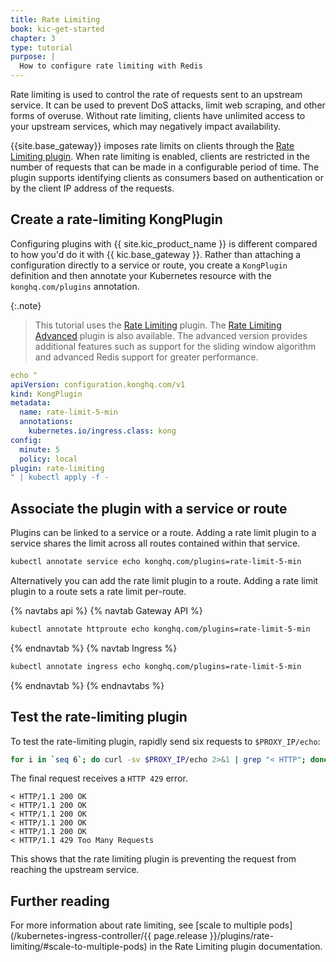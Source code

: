 ```yaml
---
title: Rate Limiting
book: kic-get-started
chapter: 3
type: tutorial
purpose: |
  How to configure rate limiting with Redis
---
```


Rate limiting is used to control the rate of requests sent to an upstream service. It can be used to prevent DoS attacks, limit web scraping, and other forms of overuse. Without rate limiting, clients have unlimited access to your upstream services, which may negatively impact availability.

{{site.base_gateway}} imposes rate limits on clients through the [Rate Limiting plugin](/hub/kong-inc/rate-limiting/).  When rate limiting is enabled, clients are restricted in the number of requests that can be made in a configurable period of time.  The plugin supports identifying clients as consumers based on authentication or by the client IP address of the requests.

## Create a rate-limiting KongPlugin

Configuring plugins with {{ site.kic_product_name }} is different compared to how you'd do it with {{ kic.base_gateway }}. Rather than attaching a configuration directly to a service or route, you create a `KongPlugin` definition and then annotate your Kubernetes resource with the `konghq.com/plugins` annotation.

{:.note}
> This tutorial uses the [Rate Limiting](/hub/kong-inc/rate-limiting/) <span class="badge free"></span> plugin. The [Rate Limiting Advanced](/hub/kong-inc/rate-limiting-advanced) <span class="badge enterprise"></span> plugin is also available. The advanced version provides additional features such as support for the sliding window algorithm and advanced Redis support for greater performance.

```yaml
echo "
apiVersion: configuration.konghq.com/v1
kind: KongPlugin
metadata:
  name: rate-limit-5-min
  annotations:
    kubernetes.io/ingress.class: kong
config:
  minute: 5
  policy: local
plugin: rate-limiting
" | kubectl apply -f -
```

## Associate the plugin with a service or route

Plugins can be linked to a service or a route. Adding a rate limit plugin to a service shares the limit across all routes contained within that service. 


```bash
kubectl annotate service echo konghq.com/plugins=rate-limit-5-min
```

Alternatively you can add the rate limit plugin to a route. Adding a rate limit plugin to a route sets a rate limit per-route.

{% navtabs api %}
{% navtab Gateway API %}
```bash
kubectl annotate httproute echo konghq.com/plugins=rate-limit-5-min
```
{% endnavtab %}
{% navtab Ingress %}
```bash
kubectl annotate ingress echo konghq.com/plugins=rate-limit-5-min
```
{% endnavtab %}
{% endnavtabs %}

## Test the rate-limiting plugin

To test the rate-limiting plugin, rapidly send six requests to `$PROXY_IP/echo`:

```bash
for i in `seq 6`; do curl -sv $PROXY_IP/echo 2>&1 | grep "< HTTP"; done
```

The final request receives a `HTTP 429` error.

```text
< HTTP/1.1 200 OK
< HTTP/1.1 200 OK
< HTTP/1.1 200 OK
< HTTP/1.1 200 OK
< HTTP/1.1 200 OK
< HTTP/1.1 429 Too Many Requests
```

This shows that the rate limiting plugin is preventing the request from reaching the upstream service.

## Further reading

For more information about rate limiting, see [scale to multiple pods](/kubernetes-ingress-controller/{{ page.release }}/plugins/rate-limiting/#scale-to-multiple-pods) in the Rate Limiting plugin documentation.
